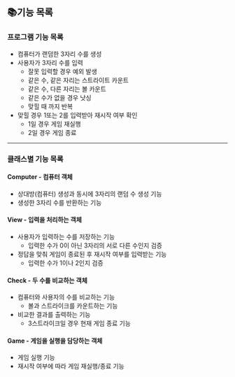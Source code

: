 ## 📚기능 목록

### 프로그램 기능 목록

- 컴퓨터가 랜덤한 3자리 수를 생성
- 사용자가 3자리 수를 입력
    - 잘못 입력할 경우 예외 발생
    - 같은 수, 같은 자리는 스트라이트 카운트
    - 같은 수, 다른 자리는 볼 카운트
    - 같은 수가 없을 경우 낫싱
    - 맞힐 때 까지 반복
- 맞힐 경우 1또는 2를 입력받아 재시작 여부 확인
    - 1일 경우 게임 재실행
    - 2일 경우 게임 종료

***

### 클래스별 기능 목록

#### Computer - 컴퓨터 객체

- 상대방(컴퓨터) 생성과 동시에 3자리의 랜덤 수 생성 기능
- 생성한 3자리 수를 반환하는 기능

#### View - 입력을 처리하는 객체

- 사용자가 입력하는 수를 저장하는 기능
    - 입력한 수가 0이 아닌 3자리의 서로 다른 수인지 검증
- 정답을 맞춰 게임이 종료된 후 재시작 여부를 입력받는 기능
    - 입력한 수가 1이나 2인지 검증

#### Check - 두 수를 비교하는 객체

- 컴퓨터와 사용자의 수를 비교하는 기능
    - 볼과 스트라이크를 카운트하는 기능
- 비교한 결과를 출력하는 기능
    - 3스트라이크일 경우 현재 게임 종료 기능

#### Game - 게임을 실행을 담당하는 객체

- 게임 실행 기능
- 재시작 여부에 따라 게임 재실행/종료 기능